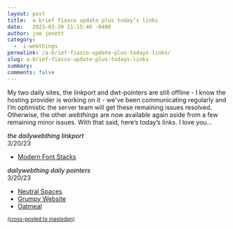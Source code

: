 ```yaml
---
layout: post
title:  a brief fiasco update plus today’s links
date:   2023-03-20 11:15:46 -0400
author: joe jenett
category:
  -  i-webthings
permalink: /a-brief-fiasco-update-plus-todays-links/
slug: a-brief-fiasco-update-plus-todays-links
summary: 
comments: false
---
```

<p>My two daily sites, the linkport and dwt-pointers are still offline - I know the  hosting provider is working on it - we've been communicating regularly and I’m optimistic the server team will get these remaining issues resolved. Otherwise, the other <em>webthings</em> are now available again aside from a few remaining minor issues. With that said, here’s today’s links. I love you...</p>
<p><span style="font-style:italic;font-weight:500;">the dailywebthing linkport</span><br>3/20/23</p>
<ul>
<li><a title="Modern Font Stacks" href="https://modernfontstacks.com/">Modern Font Stacks</a></li>
</ul>
<p><span style="font-style:italic;font-weight:500;">dailywebthing daily pointers</span><br>3/20/23</p>
<ul>
	<li><a title="Neutral Spaces" href="https://neutralspaces.co/">Neutral Spaces</a></li>
	<li><a title="Grumpy Website" href="https://grumpy.website/">Grumpy Website</a></li>
	<li><a title="Oatmeal" href="https://eli.li/">Oatmeal</a></li>
</ul>



<a href="https://brid.gy/publish/mastodon"><small>(cross-posted to mastodon)</small></a>